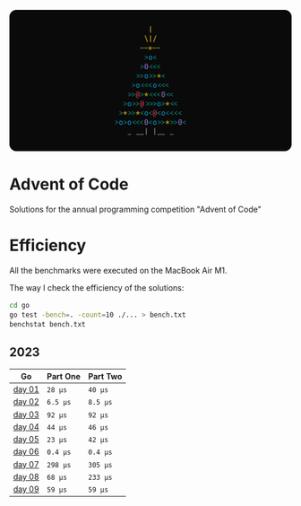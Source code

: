 ![logo](./assets/logo.png)

# Advent of Code

Solutions for the annual programming competition "Advent of Code"

# Efficiency

All the benchmarks were executed on the MacBook Air M1.

The way I check the efficiency of the solutions:

```sh
cd go
go test -bench=. -count=10 ./... > bench.txt
benchstat bench.txt
```

## 2023

| Go                              | Part One | Part Two |
| ------------------------------- | -------- | -------- |
| [day 01](./go/2023/01/day01.go) | `28 µs`  | `40 μs`  |
| [day 02](./go/2023/02/day02.go) | `6.5 µs` | `8.5 μs` |
| [day 03](./go/2023/03/day03.go) | `92 µs`  | `92 μs`  |
| [day 04](./go/2023/04/day04.go) | `44 µs`  | `46 μs`  |
| [day 05](./go/2023/05/day05.go) | `23 µs`  | `42 μs`  |
| [day 06](./go/2023/06/day06.go) | `0.4 µs` | `0.4 μs` |
| [day 07](./go/2023/07/day07.go) | `298 µs` | `305 μs` |
| [day 08](./go/2023/08/day08.go) | `68 µs`  | `233 μs` |
| [day 09](./go/2023/09/day09.go) | `59 µs`  | `59 μs`  |